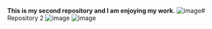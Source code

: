
**This is my second repository and I am enjoying my work.**
![image](https://github.com/Fraz-Liaqat/Repository-2/assets/149467451/fd78fdb7-cebd-4a8f-bea7-dca875a0928b)# Repository 2
![image](https://github.com/Fraz-Liaqat/Repository-2/assets/149467451/3bea340b-ad9e-4827-a47a-71e0bee18f34)
![image](https://github.com/Fraz-Liaqat/Repository-2/assets/149467451/6c2d1d22-50d3-4dac-9f52-1643687f7deb)
